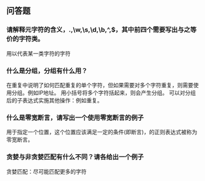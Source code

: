 ## 问答题
### 请解释元字符的含义，.,\w,\s,\d,\b,^,$，其中前四个需要写出与之等价的字符类。
用以代表某一类字符的字符
### 什么是分组，分组有什么用？
在重复中说明了如何匹配重复的单个字符，但如果需要对多个字符重复，则需要使用分组。例如IP地址。
用小括号将多个字符括起来，则会产生分组。
可以对分组后的子表达式实施其他操作：例如重复。
### 什么是零宽断言，请写出一个使用零宽断言的例子
用于指定一个位置，这个位置应该满足一定的条件(即断言)，的正则表达式被称为零宽断言。
### 贪婪与非贪婪匹配有什么不同？请各给出一个例子
贪婪匹配：尽可能匹配更多的字符
